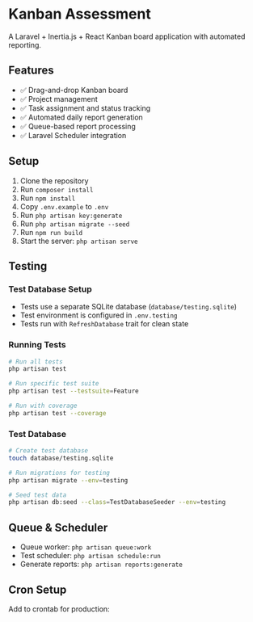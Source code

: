 # Kanban Assessment

A Laravel + Inertia.js + React Kanban board application with automated reporting.

## Features

- ✅ Drag-and-drop Kanban board
- ✅ Project management
- ✅ Task assignment and status tracking
- ✅ Automated daily report generation
- ✅ Queue-based report processing
- ✅ Laravel Scheduler integration

## Setup

1. Clone the repository
2. Run `composer install`
3. Run `npm install`
4. Copy `.env.example` to `.env`
5. Run `php artisan key:generate`
6. Run `php artisan migrate --seed`
7. Run `npm run build`
8. Start the server: `php artisan serve`

## Testing

### Test Database Setup
- Tests use a separate SQLite database (`database/testing.sqlite`)
- Test environment is configured in `.env.testing`
- Tests run with `RefreshDatabase` trait for clean state

### Running Tests
```bash
# Run all tests
php artisan test

# Run specific test suite
php artisan test --testsuite=Feature

# Run with coverage
php artisan test --coverage
```

### Test Database
```bash
# Create test database
touch database/testing.sqlite

# Run migrations for testing
php artisan migrate --env=testing

# Seed test data
php artisan db:seed --class=TestDatabaseSeeder --env=testing
```

## Queue & Scheduler

- Queue worker: `php artisan queue:work`
- Test scheduler: `php artisan schedule:run`
- Generate reports: `php artisan reports:generate`

## Cron Setup

Add to crontab for production:
